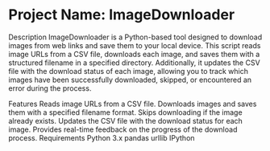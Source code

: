 # Project Name: ImageDownloader
Description
ImageDownloader is a Python-based tool designed to download images from web links and save them to your local device. This script reads image URLs from a CSV file, downloads each image, and saves them with a structured filename in a specified directory. Additionally, it updates the CSV file with the download status of each image, allowing you to track which images have been successfully downloaded, skipped, or encountered an error during the process.

Features
Reads image URLs from a CSV file.
Downloads images and saves them with a specified filename format.
Skips downloading if the image already exists.
Updates the CSV file with the download status for each image.
Provides real-time feedback on the progress of the download process.
Requirements
Python 3.x
pandas
urllib
IPython